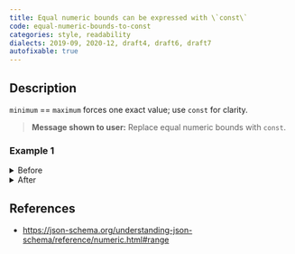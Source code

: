 ```yaml
---
title: Equal numeric bounds can be expressed with \`const\`
code: equal-numeric-bounds-to-const
categories: style, readability
dialects: 2019-09, 2020-12, draft4, draft6, draft7
autofixable: true
---
```


## Description
`minimum` == `maximum` forces one exact value; use `const` for clarity.

> **Message shown to user:**
> Replace equal numeric bounds with `const`.

### Example 1
<details><summary>Before</summary>

```json
{
  "type": "number",
  "maximum": 5,
  "minimum": 5
}
```
</details>

<details><summary>After</summary>

```json
{
  "type": "number",
  "const": 5
}
```
</details>

## References
* <https://json-schema.org/understanding-json-schema/reference/numeric.html#range>
